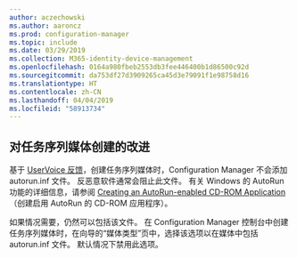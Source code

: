```yaml
---
author: aczechowski
ms.author: aaroncz
ms.prod: configuration-manager
ms.topic: include
ms.date: 03/29/2019
ms.collection: M365-identity-device-management
ms.openlocfilehash: 0164a980fbeb2553db3fee446400b1d86500c92d
ms.sourcegitcommit: da753df27d3909265ca45d3e79091f1e98758d16
ms.translationtype: HT
ms.contentlocale: zh-CN
ms.lasthandoff: 04/04/2019
ms.locfileid: "58913734"
---
```

## <a name="bkmk_tsmedia"></a> 对任务序列媒体创建的改进

<!-- 4090666 -->

基于 [UserVoice 反馈](https://configurationmanager.uservoice.com/forums/300492-ideas/suggestions/20306074-add-ability-to-not-include-autorun-inf-when-buildi)，创建任务序列媒体时，Configuration Manager 不会添加 autorun.inf 文件。 反恶意软件通常会阻止此文件。 有关 Windows 的 AutoRun 功能的详细信息，请参阅 [Creating an AutoRun-enabled CD-ROM Application](https://docs.microsoft.com/windows/desktop/shell/autoplay)（创建启用 AutoRun 的 CD-ROM 应用程序）。

如果情况需要，仍然可以包括该文件。 在 Configuration Manager 控制台中创建任务序列媒体时，在向导的“媒体类型”页中，选择该选项以在媒体中包括 autorun.inf 文件。 默认情况下禁用此选项。
